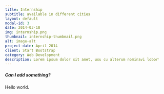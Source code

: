 ```yaml
---
title: Internship
subtitle: available in different cities
layout: default
modal-id: 3
date: 2014-03-18
img: internship.png
thumbnail: internship-thumbnail.png
alt: image-alt
project-date: April 2014
client: Start Bootstrap
category: Web Development
description: Lorem ipsum dolor sit amet, usu cu alterum nominavi lobortis. At duo novum diceret. Tantas apeirian vix et, usu sanctus postulant inciderint ut, populo diceret necessitatibus in vim. Cu eum dicam feugiat noluisse.
---
```


##### Can I add something?

Hello world.
